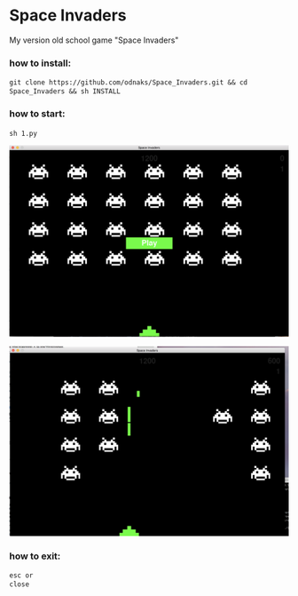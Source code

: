 # Space Invaders
My version old school game "Space Invaders"

### how to install:
```shell
git clone https://github.com/odnaks/Space_Invaders.git && cd Space_Invaders && sh INSTALL
```

### how to start:
```shell
sh 1.py
```

![screen1](https://github.com/odnaks/-/blob/master/screens/pygame1.png)

![screen2](https://github.com/odnaks/-/blob/master/screens/pygame2.png)

### how to exit:
```shell
esc or
close
```
